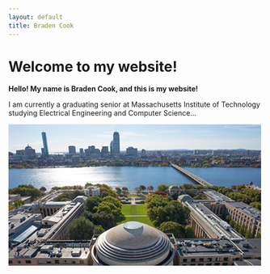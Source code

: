 ```yaml
---
layout: default
title: Braden Cook
---
```

# Welcome to my website!

**Hello! My name is Braden Cook, and this is my website!**

I am currently a graduating senior at Massachusetts Institute of Technology
studying Electrical Engineering and Computer Science...

![MIT](/mit-campus.jpg)
